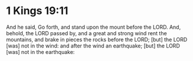 # 1 Kings 19:11

And he said, Go forth, and stand upon the mount before the LORD. And, behold, the LORD passed by, and a great and strong wind rent the mountains, and brake in pieces the rocks before the LORD; [but] the LORD [was] not in the wind: and after the wind an earthquake; [but] the LORD [was] not in the earthquake: